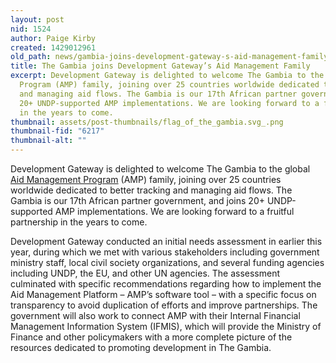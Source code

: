 ```yaml
---
layout: post
nid: 1524
author: Paige Kirby
created: 1429012961
old_path: news/gambia-joins-development-gateway-s-aid-management-family
title: The Gambia joins Development Gateway’s Aid Management Family
excerpt: Development Gateway is delighted to welcome The Gambia to the global Aid Management
  Program (AMP) family, joining over 25 countries worldwide dedicated to better tracking
  and managing aid flows. The Gambia is our 17th African partner government, and joins
  20+ UNDP-supported AMP implementations. We are looking forward to a fruitful partnership
  in the years to come.
thumbnail: assets/post-thumbnails/flag_of_the_gambia.svg_.png
thumbnail-fid: "6217"
thumbnail-alt: ""
---
```


Development Gateway is delighted to welcome The Gambia to the global [Aid Management Program](/programs/aid-management-program) (AMP) family, joining over 25 countries worldwide dedicated to better tracking and managing aid flows. The Gambia is our 17th African partner government, and joins 20+ UNDP-supported AMP implementations. We are looking forward to a fruitful partnership in the years to come.

Development Gateway conducted an initial needs assessment in earlier this year, during which we met with various stakeholders including government ministry staff, local civil society organizations, and several funding agencies including UNDP, the EU, and other UN agencies. The assessment culminated with specific recommendations regarding how to implement the Aid Management Platform – AMP’s software tool – with a specific focus on transparency to avoid duplication of efforts and improve partnerships. The government will also work to connect AMP with their Internal Financial Management Information System (IFMIS), which will provide the Ministry of Finance and other policymakers with a more complete picture of the resources dedicated to promoting development in The Gambia.
